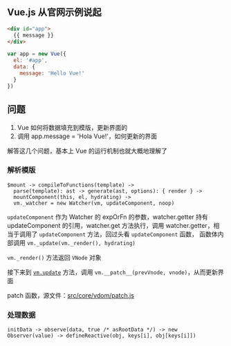 ## Vue.js 从官网示例说起

```html
<div id="app">
  {{ message }}
</div>
```

```javascript
var app = new Vue({
  el: '#app',
  data: {
    message: 'Hello Vue!'
  }
})
```

## 问题

1. Vue 如何将数据填充到模版，更新界面的
2. 调用 app.message = 'Hola Vue!'，如何更新的界面

解答这几个问题，基本上 Vue 的运行机制也就大概地理解了


### 解析模版

```
$mount -> compileToFunctions(template) ->
  parse(template): ast -> generate(ast, options): { render } ->
  mountComponent(this, el, hydrating) ->
  vm._watcher = new Watcher(vm, updateComponent, noop)
```

`updateComponent` 作为 Watcher 的 expOrFn 的参数，watcher.getter 持有 updateComponent 的引用，watcher.get 方法执行，调用 watcher.getter，相当于调用了 `updateComponent` 方法，回过头看 `updateComponent` 函数， 函数体内部调用 `vm._update(vm._render(), hydrating)`

`vm._render()` 方法返回 `VNode` 对象

接下来到 [`vm.update`]() 方法，调用 `vm.__patch__(prevVnode, vnode)`，从而更新界面

patch 函数，源文件：[src/core/vdom/patch.js]()


### 处理数据

```
initData -> observe(data, true /* asRootData */) -> new Observer(value) -> defineReactive(obj, keys[i], obj[keys[i]])
```
